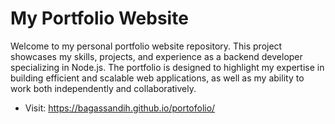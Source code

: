 # My Portfolio Website
Welcome to my personal portfolio website repository. This project showcases my skills, projects, and experience as a backend developer specializing in Node.js. The portfolio is designed to highlight my expertise in building efficient and scalable web applications, as well as my ability to work both independently and collaboratively.

- Visit: https://bagassandih.github.io/portofolio/
